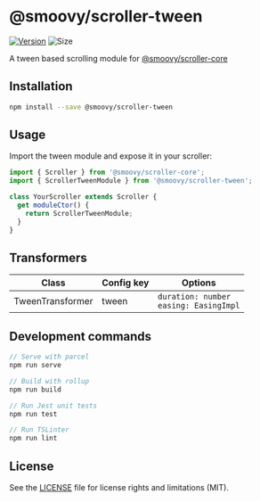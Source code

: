 # @smoovy/scroller-tween
[![Version](https://flat.badgen.net/npm/v/@smoovy/scroller-tween)](https://www.npmjs.com/package/@smoovy/scroller-tween) ![Size](https://flat.badgen.net/bundlephobia/minzip/@smoovy/scroller-tween)

A tween based scrolling module for [@smoovy/scroller-core](../scroller-core)

## Installation
```sh
npm install --save @smoovy/scroller-tween
```

## Usage
Import the tween module and expose it in your scroller:
```js
import { Scroller } from '@smoovy/scroller-core';
import { ScrollerTweenModule } from '@smoovy/scroller-tween';

class YourScroller extends Scroller {
  get moduleCtor() {
    return ScrollerTweenModule;
  }
}
```

## Transformers
| Class | Config key | Options
| - | - | - |
| TweenTransformer | tween | `duration: number`<br>`easing: EasingImpl`

## Development commands
```js
// Serve with parcel
npm run serve

// Build with rollup
npm run build

// Run Jest unit tests
npm run test

// Run TSLinter
npm run lint
```

## License
See the [LICENSE](../../LICENSE) file for license rights and limitations (MIT).